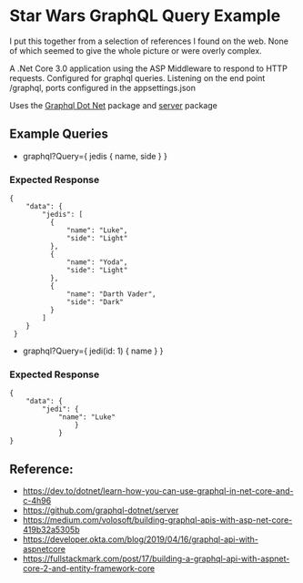 ﻿# Star Wars GraphQL Query Example

I put this together from a selection of references I found on the web. None of which seemed to give the whole picture or were overly complex.

A .Net Core 3.0 application using the ASP Middleware to respond to HTTP requests.
Configured for graphql queries.
Listening on the end point /graphql, ports configured in the appsettings.json

Uses the [Graphql Dot Net](https://github.com/graphql-dotnet/graphql-dotnet) package and [server](https://github.com/graphql-dotnet/server) package

## Example Queries

* graphql?Query={ jedis { name, side } }

### Expected Response

    {
        "data": {
            "jedis": [
              {
                  "name": "Luke",
                  "side": "Light"
              },
              {
                  "name": "Yoda",
                  "side": "Light"
              },
              {
                  "name": "Darth Vader",
                  "side": "Dark"
              }
            ]
        }
     }

* graphql?Query={ jedi(id: 1) { name } }

### Expected Response

    {
        "data": {
            "jedi": {
                "name": "Luke"
                    }
                }
    }

## Reference:
* https://dev.to/dotnet/learn-how-you-can-use-graphql-in-net-core-and-c-4h96
* https://github.com/graphql-dotnet/server
* https://medium.com/volosoft/building-graphql-apis-with-asp-net-core-419b32a5305b
* https://developer.okta.com/blog/2019/04/16/graphql-api-with-aspnetcore
* https://fullstackmark.com/post/17/building-a-graphql-api-with-aspnet-core-2-and-entity-framework-core
